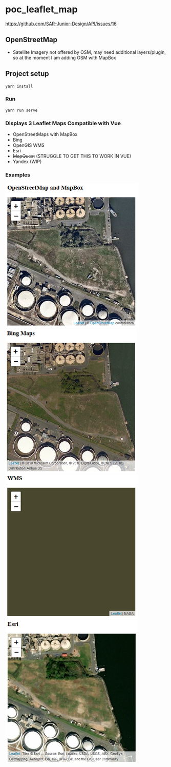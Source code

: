 # poc_leaflet_map
https://github.com/SAR-Junior-Design/API/issues/16

## OpenStreetMap
* Satellite Imagery not offered by OSM, may need additional layers/plugin, so at the moment I am adding OSM with MapBox

## Project setup
```
yarn install
```

### Run
```
yarn run serve
```

### Displays 3 Leaflet Maps Compatible with Vue
* OpenStreetMaps with MapBox
* Bing
* OpenGIS WMS
* Esri
* ~~MapQuest~~ (STRUGGLE TO GET THIS TO WORK IN VUE)
* Yandex (WIP)

### Examples
![](https://github.com/adeliyianni3/poc_leaflet_map/blob/master/images/OSMandMB.png)
![](https://github.com/adeliyianni3/poc_leaflet_map/blob/master/images/BING.png)
![](https://github.com/adeliyianni3/poc_leaflet_map/blob/master/images/WMS.png)
![](https://github.com/adeliyianni3/poc_leaflet_map/blob/master/images/ESRI.png)